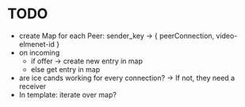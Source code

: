 # TODO

* create Map for each Peer: sender_key -> { peerConnection, video-elmenet-id }
* on incoming
    * if offer -> create new entry in map
    * else get entry in map
* are ice cands working for every connection? -> If not, they need a receiver
* In template: iterate over map?